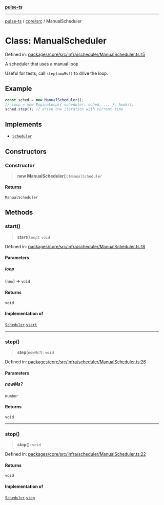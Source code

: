 [**pulse-ts**](../../../README.md)

***

[pulse-ts](../../../README.md) / [core/src](../README.md) / ManualScheduler

# Class: ManualScheduler

Defined in: [packages/core/src/infra/scheduler/ManualScheduler.ts:15](https://github.com/jlehett/pulse-ts/blob/b287bc18de1bbb78a8cc43f602a646e458610bc3/packages/core/src/infra/scheduler/ManualScheduler.ts#L15)

A scheduler that uses a manual loop.

Useful for tests; call `step(nowMs?)` to drive the loop.

## Example

```ts
const sched = new ManualScheduler();
// loop = new EngineLoop({ scheduler: sched, ... }, hooks);
sched.step(); // drive one iteration with current time
```

## Implements

- [`Scheduler`](../interfaces/Scheduler.md)

## Constructors

### Constructor

> **new ManualScheduler**(): `ManualScheduler`

#### Returns

`ManualScheduler`

## Methods

### start()

> **start**(`loop`): `void`

Defined in: [packages/core/src/infra/scheduler/ManualScheduler.ts:18](https://github.com/jlehett/pulse-ts/blob/b287bc18de1bbb78a8cc43f602a646e458610bc3/packages/core/src/infra/scheduler/ManualScheduler.ts#L18)

#### Parameters

##### loop

(`now`) => `void`

#### Returns

`void`

#### Implementation of

[`Scheduler`](../interfaces/Scheduler.md).[`start`](../interfaces/Scheduler.md#start)

***

### step()

> **step**(`nowMs?`): `void`

Defined in: [packages/core/src/infra/scheduler/ManualScheduler.ts:26](https://github.com/jlehett/pulse-ts/blob/b287bc18de1bbb78a8cc43f602a646e458610bc3/packages/core/src/infra/scheduler/ManualScheduler.ts#L26)

#### Parameters

##### nowMs?

`number`

#### Returns

`void`

***

### stop()

> **stop**(): `void`

Defined in: [packages/core/src/infra/scheduler/ManualScheduler.ts:22](https://github.com/jlehett/pulse-ts/blob/b287bc18de1bbb78a8cc43f602a646e458610bc3/packages/core/src/infra/scheduler/ManualScheduler.ts#L22)

#### Returns

`void`

#### Implementation of

[`Scheduler`](../interfaces/Scheduler.md).[`stop`](../interfaces/Scheduler.md#stop)
